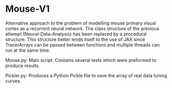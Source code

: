 # Mouse-V1
Alternative approach to the problem of modelling mouse primary visual cortex as a recurrent neural network.
The class structure of the previous attempt (Neural-Data-Analysis) has been replaced by a procedural structure.
This structure better lends itself to the use of JAX since TracerArrays can be passed between functions and multiple
threads can run at the same time.

Mouse.py: Main script. Contains several tests which were preformed to produce results.

Pickler.py: Produces a Python Pickle file to save the array of real data tuning curves.
